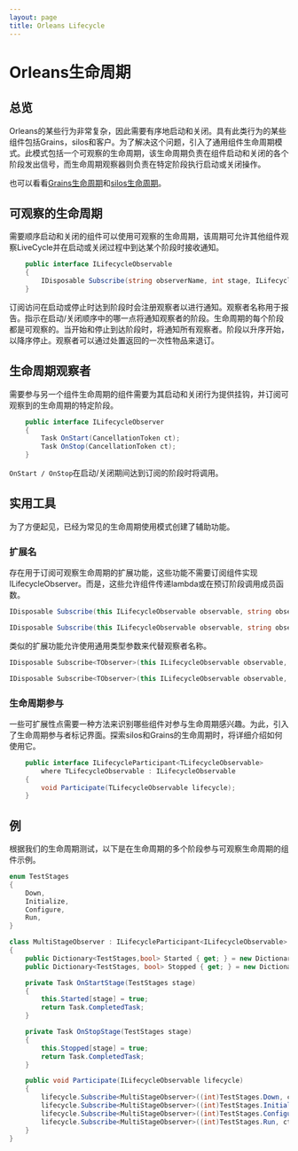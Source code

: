 ```yaml
---
layout: page
title: Orleans Lifecycle
---
```


# Orleans生命周期

## 总览

Orleans的某些行为非常复杂，因此需要有序地启动和关闭。具有此类行为的某些组件包括Grains，silos和客户。为了解决这个问题，引入了通用组件生命周期模式。此模式包括一个可观察的生命周期，该生命周期负责在组件启动和关闭的各个阶段发出信号，而生命周期观察器则负责在特定阶段执行启动或关闭操作。

也可以看看[Grains生命周期](../grains/grain_lifecycle.zh.md)和[silos生命周期](../clusters_and_clients/silo_lifecycle.zh.md)。

## 可观察的生命周期

需要顺序启动和关闭的组件可以使用可观察的生命周期，该周期可允许其他组件观察LiveCycle并在启动或关闭过程中到达某个阶段时接收通知。

```csharp
    public interface ILifecycleObservable
    {
        IDisposable Subscribe(string observerName, int stage, ILifecycleObserver observer);
    }
```

订阅访问在启动或停止时达到阶段时会注册观察者以进行通知。观察者名称用于报告。指示在启动/关闭顺序中的哪一点将通知观察者的阶段。生命周期的每个阶段都是可观察的。当开始和停止到达阶段时，将通知所有观察者。阶段以升序开始，以降序停止。观察者可以通过处置返回的一次性物品来退订。

## 生命周期观察者

需要参与另一个组件生命周期的组件需要为其启动和关闭行为提供挂钩，并订阅可观察到的生命周期的特定阶段。

```csharp
    public interface ILifecycleObserver
    {
        Task OnStart(CancellationToken ct);
        Task OnStop(CancellationToken ct);
    }
```

`OnStart / OnStop`在启动/关闭期间达到订阅的阶段时将调用。

## 实用工具

为了方便起见，已经为常见的生命周期使用模式创建了辅助功能。

### 扩展名

存在用于订阅可观察生命周期的扩展功能，这些功能不需要订阅组件实现ILifecycleObserver。而是，这些允许组件传递lambda或在预订阶段调用成员函数。

```csharp
IDisposable Subscribe(this ILifecycleObservable observable, string observerName, int stage, Func<CancellationToken, Task> onStart, Func<CancellationToken, Task> onStop);

IDisposable Subscribe(this ILifecycleObservable observable, string observerName, int stage, Func<CancellationToken, Task> onStart);
```

类似的扩展功能允许使用通用类型参数来代替观察者名称。

```csharp
IDisposable Subscribe<TObserver>(this ILifecycleObservable observable, int stage, Func<CancellationToken, Task> onStart, Func<CancellationToken, Task> onStop);

IDisposable Subscribe<TObserver>(this ILifecycleObservable observable, int stage, Func<CancellationToken, Task> onStart);
```

### 生命周期参与

一些可扩展性点需要一种方法来识别哪些组件对参与生命周期感兴趣。为此，引入了生命周期参与者标记界面。探索silos和Grains的生命周期时，将详细介绍如何使用它。

```csharp
    public interface ILifecycleParticipant<TLifecycleObservable>
        where TLifecycleObservable : ILifecycleObservable
    {
        void Participate(TLifecycleObservable lifecycle);
    }
```

## 例

根据我们的生命周期测试，以下是在生命周期的多个阶段参与可观察生命周期的组件示例。

```csharp
enum TestStages
{
    Down,
    Initialize,
    Configure,
    Run,
}

class MultiStageObserver : ILifecycleParticipant<ILifecycleObservable>
{
    public Dictionary<TestStages,bool> Started { get; } = new Dictionary<TestStages, bool>();
    public Dictionary<TestStages, bool> Stopped { get; } = new Dictionary<TestStages, bool>();

    private Task OnStartStage(TestStages stage)
    {
        this.Started[stage] = true;
        return Task.CompletedTask;
    }

    private Task OnStopStage(TestStages stage)
    {
        this.Stopped[stage] = true;
        return Task.CompletedTask;
    }

    public void Participate(ILifecycleObservable lifecycle)
    {
        lifecycle.Subscribe<MultiStageObserver>((int)TestStages.Down, ct => OnStartStage(TestStages.Down), ct => OnStopStage(TestStages.Down));
        lifecycle.Subscribe<MultiStageObserver>((int)TestStages.Initialize, ct => OnStartStage(TestStages.Initialize), ct => OnStopStage(TestStages.Initialize));
        lifecycle.Subscribe<MultiStageObserver>((int)TestStages.Configure, ct => OnStartStage(TestStages.Configure), ct => OnStopStage(TestStages.Configure));
        lifecycle.Subscribe<MultiStageObserver>((int)TestStages.Run, ct => OnStartStage(TestStages.Run), ct => OnStopStage(TestStages.Run));
    }
}
```
